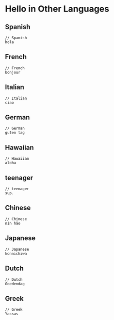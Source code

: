 # Hello in Other Languages

## Spanish
```
// Spanish
hola
```
## French
```
// French
bonjour
```
## Italian
```
// Italian
ciao
```
## German 
```
// German 
guten tag
```
## Hawaiian 
```
// Hawaiian  
aloha
```
## teenager
```
// teenager
sup.
```
## Chinese
```
// Chinese
nǐn hǎo
```
## Japanese
```
// Japanese
konnichiwa
```
## Dutch
```
// Dutch
Goedendag
```
## Greek
```
// Greek
Yassas
